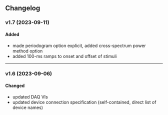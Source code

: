 ## Changelog

### v1.7 (2023-09-11)

#### Added
- made periodogram option explicit, added cross-spectrum power method option
- added 100-ms ramps to onset and offset of stimuli

---

### v1.6 (2023-09-06)
  
#### Changed
- updated DAQ VIs
- updated device connection specification (self-contained, direct list of device names)
 
